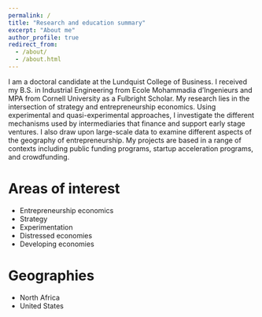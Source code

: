 ```yaml
---
permalink: /
title: "Research and education summary"
excerpt: "About me"
author_profile: true
redirect_from: 
  - /about/
  - /about.html
---
```


I am a doctoral candidate at the Lundquist College of Business. I received my B.S. in Industrial Engineering from Ecole Mohammadia d’Ingenieurs and MPA from Cornell University as a Fulbright Scholar. My research lies in the intersection of strategy and entrepreneurship economics. Using experimental and quasi-experimental approaches, I investigate the different mechanisms used by intermediaries that finance and support early stage ventures. I also draw upon large-scale data to examine different aspects of the geography of entrepreneurship. My projects are based in a range of contexts including public funding programs, startup acceleration programs, and crowdfunding. 

Areas of interest 
======
* Entrepreneurship economics 
* Strategy 
* Experimentation 
* Distressed economies 
* Developing economies

Geographies 
======
* North Africa
* United States 



